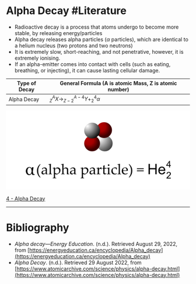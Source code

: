 # Alpha Decay #Literature 
- Radioactive decay is a process that atoms undergo to become more stable, by releasing energy/particles
- Alpha decay releases alpha particles ($\alpha$ particles), which are identical to a helium nucleus (two protons and two neutrons)
- It is extremely slow, short-reaching, and not penetrative, however, it is extremely ionising.
- If an alpha-emitter comes into contact with cells (such as eating, breathing, or injecting), it can cause lasting cellular damage. 

Type of Decay | General Formula (A is atomic Mass, Z is atomic number)
--- | ---
Alpha Decay | $^A_{Z}X\to^{A-4}_{Z-2}Y+^4_{2}\alpha$

![../../../assets/Alpha-Particle.png](../../../assets/Alpha-Particle.png)

[4 - Alpha Decay](../3%20Permanent%20Notes/4%20-%20Alpha%20Decay)

---
# Bibliography
- _Alpha decay—Energy Education_. (n.d.). Retrieved August 29, 2022, from [https://energyeducation.ca/encyclopedia/Alpha_decay](https://energyeducation.ca/encyclopedia/Alpha_decay)
- _Alpha Decay_. (n.d.). Retrieved 29 August 2022, from [https://www.atomicarchive.com/science/physics/alpha-decay.html](https://www.atomicarchive.com/science/physics/alpha-decay.html)
